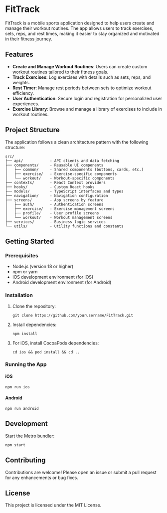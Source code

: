 # FitTrack

FitTrack is a mobile sports application designed to help users create and manage their workout routines. The app allows users to track exercises, sets, reps, and rest times, making it easier to stay organized and motivated in their fitness journey.

## Features

- **Create and Manage Workout Routines**: Users can create custom workout routines tailored to their fitness goals.
- **Track Exercises**: Log exercises with details such as sets, reps, and weights.
- **Rest Timer**: Manage rest periods between sets to optimize workout efficiency.
- **User Authentication**: Secure login and registration for personalized user experiences.
- **Exercise Library**: Browse and manage a library of exercises to include in workout routines.

## Project Structure

The application follows a clean architecture pattern with the following structure:

```
src/
├── api/            - API clients and data fetching
├── components/     - Reusable UI components
│   ├── common/     - Shared components (buttons, cards, etc.)
│   ├── exercise/   - Exercise-specific components
│   └── workout/    - Workout-specific components
├── contexts/       - React Context providers
├── hooks/          - Custom React hooks
├── models/         - TypeScript interfaces and types
├── navigation/     - Navigation configuration
├── screens/        - App screens by feature
│   ├── auth/       - Authentication screens
│   ├── exercise/   - Exercise management screens
│   ├── profile/    - User profile screens
│   └── workout/    - Workout management screens
├── services/       - Business logic services
└── utils/          - Utility functions and constants
```

## Getting Started

### Prerequisites

- Node.js (version 18 or higher)
- npm or yarn
- iOS development environment (for iOS)
- Android development environment (for Android)

### Installation

1. Clone the repository:
   ```
   git clone https://github.com/yourusername/FitTrack.git
   ```

2. Install dependencies:
   ```
   npm install
   ```
   
3. For iOS, install CocoaPods dependencies:
   ```
   cd ios && pod install && cd ..
   ```

### Running the App

#### iOS
```
npm run ios
```

#### Android
```
npm run android
```

## Development

Start the Metro bundler:
```
npm start
```

## Contributing

Contributions are welcome! Please open an issue or submit a pull request for any enhancements or bug fixes.

## License

This project is licensed under the MIT License.
